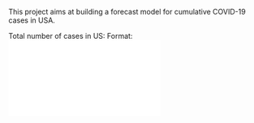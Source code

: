This project aims at building a forecast model for cumulative COVID-19 cases in USA.

Total number of cases in US:
Format: ![Alt Text](/plot/pred_SC_v.pdf)

